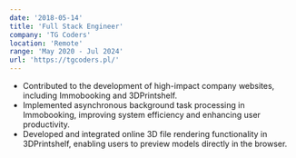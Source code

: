 ```yaml
---
date: '2018-05-14'
title: 'Full Stack Engineer'
company: 'TG Coders'
location: 'Remote'
range: 'May 2020 - Jul 2024'
url: 'https://tgcoders.pl/'
---
```


- Contributed to the development of high-impact company websites, including Immobooking and 3DPrintshelf.
- Implemented asynchronous background task processing in Immobooking, improving system efficiency and enhancing user productivity.
- Developed and integrated online 3D file rendering functionality in 3DPrintshelf, enabling users to preview models directly in the browser.
